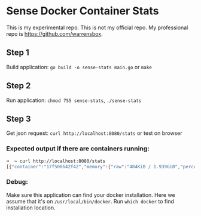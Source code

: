 
# Sense Docker Container Stats

This is my experimental repo. This is not my official repo. My professional repo is https://github.com/warrensbox. 

## Step 1
Build application: `go build -o sense-stats main.go`
or `make`

## Step 2
Run application: `chmod 755 sense-stats`, `./sense-stats`

## Step 3
Get json request: `curl http://localhost:8080/stats` or test on browser

### Expected output if there are containers running:
```sh
➜  ~ curl http://localhost:8080/stats
[{"container":"17f508642f42","memory":{"raw":"484KiB / 1.939GiB","percent":"0.02%"},"cpu":"0.00%","io":{"network":"3.08kB / 0B","block":"164kB / 0B"},"pids":1},{"container":"b2424d11df69","memory":{"raw":"324KiB / 1.939GiB","percent":"0.02%"},"cpu":"0.00%","io":{"network":"3.29kB / 0B","block":"0B / 0B"},"pids":1}]
```

### Debug:
Make sure this application can find your docker installation. Here we assume that it's on `/usr/local/bin/docker`. Run `which docker` to find installation location.